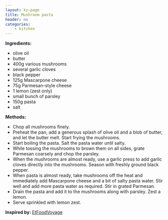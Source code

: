 ```yaml
---
layout: kz-page
title: Mushroom pasta
header: no
categories:
    - kitchen
---
```


**Ingredients:**

* olive oil
* butter
* 400g various mushrooms
* several garlic cloves
* black pepper
* 125g Mascarpone cheese
* 75g Parmesan-style cheese
* 1 lemon (zest only)
* small bunch of parsley
<nbsp></nbsp>
* 150g pasta
* salt


**Methods:**

* Chop all mushrooms finely.
* Preheat the pan, add a generous splash of olive oil and a blob of butter, and let the butter melt. Start frying the mushrooms.
* Start boiling the pasta. Salt the pasta water until salty.
* While tossing the mushrooms to brown them on all sides, grate Parmesan coarsely and chop the parsley.
* When the mushrooms are almost ready, use a garlic press to add garlic cloves directly into the mushrooms. Season with freshly ground black pepper.
* When pasta is almost ready, take mushrooms off the heat and immediately add Mascarpone cheese and a bit of salty pasta water. Stir well and add more pasta water as required. Stir in grated Parmesan.
* Drain the pasta and add it to the mushrooms along with parsley. Zest a lemon.
* Serve sprinkled with lemon zest.

**Inspired by:** [EtFoodVoyage](https://www.etfoodvoyage.com/truffle-mushroom-mascarpone-pasta-recipe/)
